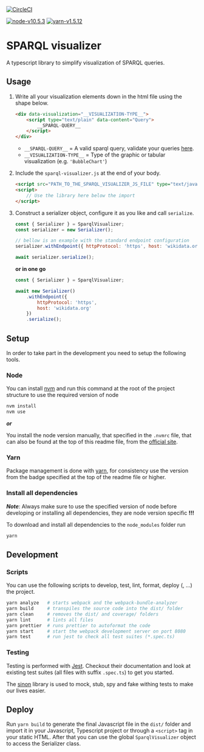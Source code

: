 [![CircleCI](https://circleci.com/gh/code-openness/sparql-visualizer/tree/master.svg?style=svg)](https://circleci.com/gh/code-openness/sparql-visualizer/tree/master)

[![node-v10.5.3](https://img.shields.io/badge/node-v10.5.3-blue.svg)](https://nodejs.org/en/)
[![yarn-v1.5.12](https://img.shields.io/badge/yarn-v1.5.12-orange.svg)](https://yarnpkg.com/en/docs/getting-started)

# SPARQL visualizer

A typescript library to simplify visualization of SPARQL queries.

## Usage

1. Write all your visualization elements down in the html file using the shape below.

    ```html
    <div data-visualization="__VISUALIZATION-TYPE__">
        <script type="text/plain" data-content="Query">
            __SPARQL-QUERY__
        </script>
    </div>
    ```

    - `__SPARQL-QUERY__` = A valid sparql query, validate your queries [here](https://query.wikidata.org).
    - `__VISUALIZATION-TYPE__` = Type of the graphic or tabular visualization (e.g. `'BubbleChart'`)

2. Include the `sparql-visualizer.js` at the end of your body.

    ```html
    <script src="PATH_TO_THE_SPARQL_VISUALIZER_JS_FILE" type="text/javascript"></script>
    <script>
        // Use the library here below the import
    </script>
    ```

3. Construct a serializer object, configure it as you like and call `serialize`.

    ```js
    const { Serializer } = SparqlVisualizer;
    const serializer = new Serializer();

    // bellow is an example with the standard endpoint configuration
    serializer.withEndpoint({ httpProtocol: 'https', host: 'wikidata.org' });

    await serializer.serialize();
    ```

    **or in one go**

    ```js
    const { Serializer } = SparqlVisualizer;

    await new Serializer()
        .withEndpoint({
            httpProtocol: 'https',
            host: 'wikidata.org'
        })
        .serialize();
    ```

## Setup

In order to take part in the development you need to setup the following tools.

### Node

You can install [nvm](https://github.com/nvm-sh/nvm) and run this command at the root of the project structure to use the required version of node

```sh
nvm install
nvm use
```

**_or_**

You install the node version manually, that specified in the `.nvmrc` file, that can
also be found at the top of this readme file, from the [official site](https://nodejs.org/en/).

### Yarn

Package management is done with [yarn](https://yarnpkg.com/lang/en/), for consistency use the version
from the badge specified at the top of the readme file or higher.

### Install all dependencies

**_Note_**: Always make sure to use the specified version of node before
developing or installing all dependencies, they are node version specific **!!!**

To download and install all dependencies to the `node_modules` folder run

```sh
yarn
```

## Development

### Scripts

You can use the following scripts to develop, test, lint, format, deploy (, ...)
the project.

```sh
yarn analyze   # starts webpack and the webpack-bundle-analyzer
yarn build     # transpiles the source code into the dist/ folder
yarn clean     # removes the dist/ and coverage/ folders
yarn lint      # lints all files
yarn prettier  # runs prettier to autoformat the code
yarn start     # start the webpack development server on port 8080
yarn test      # run jest to check all test suites (*.spec.ts)
```

### Testing

Testing is performed with [Jest](https://jestjs.io/). Checkout their documentation and look at
existing test suites (all files with suffix `.spec.ts`) to get you started.

The [sinon](https://sinonjs.org/) library is used to mock, stub, spy and fake
withing tests to make our lives easier.

## Deploy

Run `yarn build` to generate the final Javascript file in the `dist/` folder
and import it in your Javascript, Typescript project or through a `<script>` tag
in your static HTML. After that you can use the global `SparqlVisualizer` object
to access the Serializer class.
